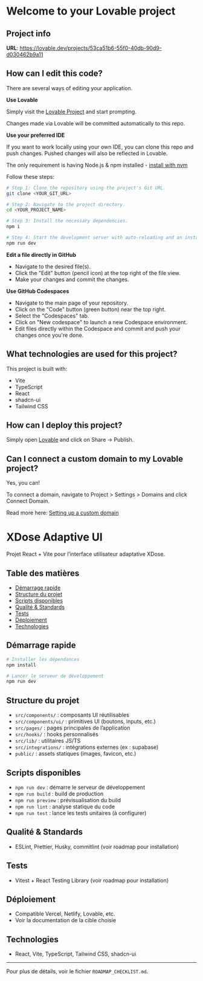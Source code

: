 # Welcome to your Lovable project

## Project info

**URL**: https://lovable.dev/projects/53ca51b6-55f0-40db-90d9-d030462b9a11

## How can I edit this code?

There are several ways of editing your application.

**Use Lovable**

Simply visit the [Lovable Project](https://lovable.dev/projects/53ca51b6-55f0-40db-90d9-d030462b9a11) and start prompting.

Changes made via Lovable will be committed automatically to this repo.

**Use your preferred IDE**

If you want to work locally using your own IDE, you can clone this repo and push changes. Pushed changes will also be reflected in Lovable.

The only requirement is having Node.js & npm installed - [install with nvm](https://github.com/nvm-sh/nvm#installing-and-updating)

Follow these steps:

```sh
# Step 1: Clone the repository using the project's Git URL.
git clone <YOUR_GIT_URL>

# Step 2: Navigate to the project directory.
cd <YOUR_PROJECT_NAME>

# Step 3: Install the necessary dependencies.
npm i

# Step 4: Start the development server with auto-reloading and an instant preview.
npm run dev
```

**Edit a file directly in GitHub**

- Navigate to the desired file(s).
- Click the "Edit" button (pencil icon) at the top right of the file view.
- Make your changes and commit the changes.

**Use GitHub Codespaces**

- Navigate to the main page of your repository.
- Click on the "Code" button (green button) near the top right.
- Select the "Codespaces" tab.
- Click on "New codespace" to launch a new Codespace environment.
- Edit files directly within the Codespace and commit and push your changes once you're done.

## What technologies are used for this project?

This project is built with:

- Vite
- TypeScript
- React
- shadcn-ui
- Tailwind CSS

## How can I deploy this project?

Simply open [Lovable](https://lovable.dev/projects/53ca51b6-55f0-40db-90d9-d030462b9a11) and click on Share -> Publish.

## Can I connect a custom domain to my Lovable project?

Yes, you can!

To connect a domain, navigate to Project > Settings > Domains and click Connect Domain.

Read more here: [Setting up a custom domain](https://docs.lovable.dev/tips-tricks/custom-domain#step-by-step-guide)

# XDose Adaptive UI

Projet React + Vite pour l’interface utilisateur adaptative XDose.

## Table des matières
- [Démarrage rapide](#démarrage-rapide)
- [Structure du projet](#structure-du-projet)
- [Scripts disponibles](#scripts-disponibles)
- [Qualité & Standards](#qualité--standards)
- [Tests](#tests)
- [Déploiement](#déploiement)
- [Technologies](#technologies)

## Démarrage rapide

```bash
# Installer les dépendances
npm install

# Lancer le serveur de développement
npm run dev
```

## Structure du projet

- `src/components/` : composants UI réutilisables
- `src/components/ui/` : primitives UI (boutons, inputs, etc.)
- `src/pages/` : pages principales de l’application
- `src/hooks/` : hooks personnalisés
- `src/lib/` : utilitaires JS/TS
- `src/integrations/` : intégrations externes (ex : supabase)
- `public/` : assets statiques (images, favicon, etc.)

## Scripts disponibles

- `npm run dev` : démarre le serveur de développement
- `npm run build` : build de production
- `npm run preview` : prévisualisation du build
- `npm run lint` : analyse statique du code
- `npm run test` : lance les tests unitaires (à configurer)

## Qualité & Standards
- ESLint, Prettier, Husky, commitlint (voir roadmap pour installation)

## Tests
- Vitest + React Testing Library (voir roadmap pour installation)

## Déploiement
- Compatible Vercel, Netlify, Lovable, etc.
- Voir la documentation de la cible choisie

## Technologies
- React, Vite, TypeScript, Tailwind CSS, shadcn-ui

---

Pour plus de détails, voir le fichier `ROADMAP_CHECKLIST.md`.
